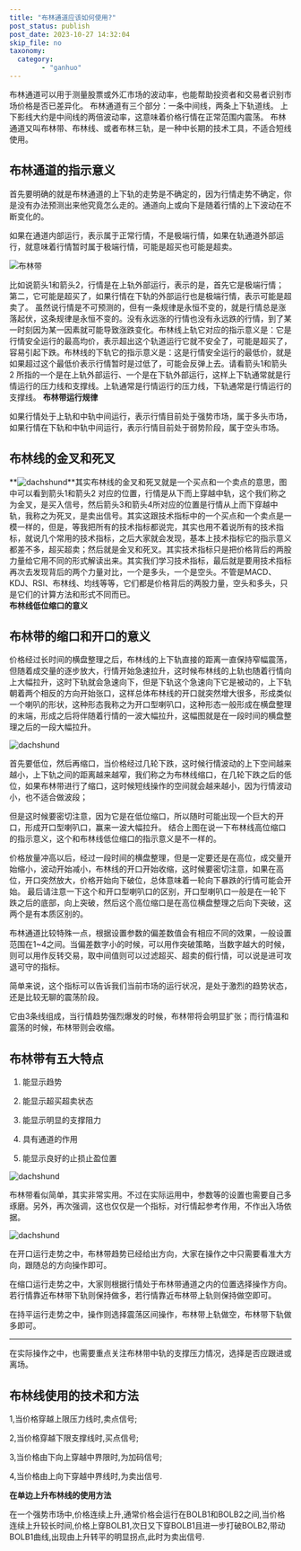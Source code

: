 ```yaml
---
title: "布林通道应该如何使用?"
post_status: publish
post_date: 2023-10-27 14:32:04
skip_file: no
taxonomy:
  category:
        - "ganhuo"
---
```


布林通道可以用于测量股票或外汇市场的波动率，也能帮助投资者和交易者识别市场价格是否已差异化。 布林通道有三个部分：一条中间线，两条上下轨道线。 上下影线大约是中间线的两倍波动率，这意味着价格行情在正常范围内震荡。 布林通道又叫布林带、布林线、或者布林三轨，是一种中长期的技术工具，不适合短线使用。

## 布林通道的指示意义

首先要明确的就是布林通道的上下轨的走势是不确定的，因为行情走势不确定，你是没有办法预测出来他究竟怎么走的。通道向上或向下是随着行情的上下波动在不断变化的。

如果在通道内部运行，表示属于正常行情，不是极端行情，如果在轨通道外部运行，就意味着行情暂时属于极端行情，可能是超买也可能是超卖。

![布林带](https://cdn.fendou.la/funstoutiao/2020/12/104126154.png)

比如说箭头1和箭头2，行情是在上轨外部运行，表示的是，首先它是极端行情；第二，它可能是超买了，如果行情在下轨的外部运行也是极端行情，表示可能是超卖了。 虽然说行情是不可预测的，但有一条规律是永恒不变的，就是行情总是涨落起伏，这条规律是永恒不变的。没有永远涨的行情也没有永远跌的行情，到了某一时刻因为某一因素就可能导致涨跌变化。布林线上轨它对应的指示意义是：它是行情安全运行的最高均价，表示超出这个轨道运行它就不安全了，可能是超买了，容易引起下跌。布林线的下轨它的指示意义是：这是行情安全运行的最低价，就是如果超过这个最低价表示行情暂时是过低了，可能会反弹上去。请看箭头1和箭头2 所指的一个是在上轨外部运行、一个是在下轨外部运行，这样上下轨通常就是行情运行的压力线和支撑线。上轨通常是行情运行的压力线，下轨通常是行情运行的支撑线。 **布林带运行规律**

如果行情处于上轨和中轨中间运行，表示行情目前处于强势市场，属于多头市场，如果行情在下轨和中轨中间运行，表示行情目前处于弱势阶段，属于空头市场。

## 布林线的金叉和死叉

**![dachshund](https://cdn.fendou.la/funstoutiao/2020/12/105210408.png ".....png")**其实布林线的金叉和死叉就是一个买点和一个卖点的意思，图中可以看到箭头1和箭头2 对应的位置，行情是从下而上穿越中轨，这个我们称之为金叉，是买入信号，然后箭头3和箭头4所对应的位置是行情从上而下穿越中轨，我称之为死叉，是卖出信号。其实这跟技术指标中的一个买点和一个卖点是一模一样的，但是，等我把所有的技术指标都说完，其实也用不着说所有的技术指标，就说几个常用的技术指标，之后大家就会发现，基本上技术指标它的指示意义都差不多，超买超卖；然后就是金叉和死叉。其实技术指标只是把价格背后的两股力量给它用不同的形式解读出来。其实我们学习技术指标，最后就是要用技术指标再次去发现背后的两个力量对比，一个是多头，一个是空头。不管是MACD、KDJ、RSI、布林线、均线等等，它们都是价格背后的两股力量，空头和多头，只是它们的计算方法和形式不同而已。  
**布林线低位缩口的意义**

## 布林带的缩口和开口的意义

价格经过长时间的横盘整理之后，布林线的上下轨直接的距离一直保持窄幅震荡，但随着成交量的逐步放大，行情开始急速拉升，这时候布林线的上轨也随着行情向上大幅拉升，这时下轨就会急速向下，但是下轨这个急速向下它是被动的，上下轨朝着两个相反的方向开始张口，这样总体布林线的开口就突然增大很多，形成类似一个喇叭的形状，这种形态我称之为开口型喇叭口，这种形态一般形成在横盘整理的末端，形成之后将伴随着行情的一波大幅拉升，这幅图就是在一段时间的横盘整理之后的一段大幅拉升。

![dachshund](https://cdn.fendou.la/funstoutiao/2020/12/105708035.png "图像 6.png")

首先要低位，然后再缩口，当价格经过几轮下跌，这时候行情波动的上下空间越来越小，上下轨之间的距离越来越窄，我们称之为布林线缩口，在几轮下跌之后的低位，如果布林带进行了缩口，这时候短线操作的空间就会越来越小，因为行情波动小，也不适合做波段；

但是这时候要密切注意，因为它是在低位缩口，所以随时可能出现一个巨大的开口，形成开口型喇叭口，赢来一波大幅拉升。 结合上图在说一下布林线高位缩口的指示意义，这个和布林线低位缩口的指示意义是不一样的。

价格放量冲高以后，经过一段时间的横盘整理，但是一定要还是在高位，成交量开始缩小，波动开始减小，布林线的开口开始收缩，这时候要密切注意，如果在高位，开口突然放大，价格开始向下破位，总体意味着一轮向下暴跌的行情可能会开始。 最后请注意一下这个和开口型喇叭口的区别，开口型喇叭口一般是在一轮下跌之后的底部，向上突破，然后这个高位缩口是在高位横盘整理之后向下突破，这两个是有本质区别的。

布林通道比较特殊一点，根据设置参数的偏差数值会有相应不同的效果，一般设置范围在1~4之间。当偏差数字小的时候，可以用作突破策略，当数字越大的时候，则可以用作反转交易，取中间值则可以过滤超买、超卖的假行情，可以说是进可攻退可守的指标。

简单来说，这个指标可以告诉我们当前市场的运行状况，是处于激烈的趋势状态，还是比较无聊的震荡阶段。

它由3条线组成，当行情趋势强烈爆发的时候，布林带将会明显扩张；而行情温和震荡的时候，布林带则会收缩。

## 布林带有五大特点

1. 能显示趋势
    
2. 能显示超买超卖状态
    
3. 能显示明显的支撑阻力
    
4. 具有通道的作用
    
5. 能显示良好的止损止盈位置
    

![dachshund](https://cdn.fendou.la/funstoutiao/2020/12/092131555.png "微信截图_20200917092117.png")

布林带看似简单，其实非常实用。不过在实际运用中，参数等的设置也需要自己多琢磨。另外，再次强调，这也仅仅是一个指标，对行情起参考作用，不作出入场依据。

![dachshund](https://cdn.fendou.la/funstoutiao/2020/12/172511329.jpg "v2-c0faa8cb989e2a15445aebd7aafa33b1_b.jpg")

在开口运行走势之中，布林带趋势已经给出方向，大家在操作之中只需要看准大方向，跟随总的方向操作即可。

在缩口运行走势之中，大家则根据行情处于布林带通道之内的位置选择操作方向。若行情靠近布林带下轨则保持做多，若行情靠近布林带上轨则保持做空即可。

在持平运行走势之中，操作则选择震荡区间操作，布林带上轨做空，布林带下轨做多即可。

* * *

在实际操作之中，也需要重点关注布林带中轨的支撑压力情况，选择是否应跟进或离场。

## 布林线使用的技术和方法

1,当价格穿越上限压力线时,卖点信号;

2,当价格穿越下限支撑线时,买点信号;

3,当价格由下向上穿越中界限时,为加码信号;

4,当价格由上向下穿越中界线时,为卖出信号.

**在单边上升布林线的使用方法**

在一个强势市场中,价格连续上升,通常价格会运行在BOLB1和BOLB2之间,当价格连续上升较长时间,价格上穿BOLB1,次日又下穿BOLB1且进一步打破BOLB2,带动BOLB1曲线,出现由上升转平的明显拐点,此时为卖出信号.

